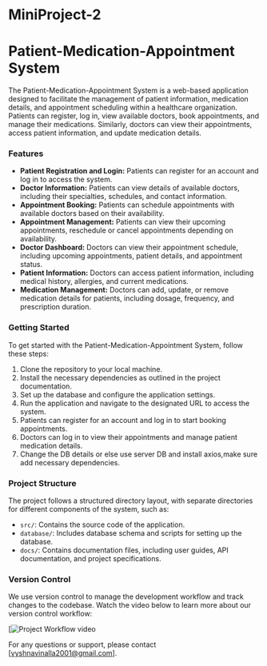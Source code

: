 # MiniProject-2
# Patient-Medication-Appointment System

The Patient-Medication-Appointment System is a web-based application designed to facilitate the management of patient information, medication details, and appointment scheduling within a healthcare organization. Patients can register, log in, view available doctors, book appointments, and manage their medications. Similarly, doctors can view their appointments, access patient information, and update medication details.

### Features
- **Patient Registration and Login:** Patients can register for an account and log in to access the system.
- **Doctor Information:** Patients can view details of available doctors, including their specialties, schedules, and contact information.
- **Appointment Booking:** Patients can schedule appointments with available doctors based on their availability.
- **Appointment Management:** Patients can view their upcoming appointments, reschedule or cancel appointments depending on availability.
- **Doctor Dashboard:** Doctors can view their appointment schedule, including upcoming appointments, patient details, and appointment status.
- **Patient Information:** Doctors can access patient information, including medical history, allergies, and current medications.
- **Medication Management:** Doctors can add, update, or remove medication details for patients, including dosage, frequency, and prescription duration.

### Getting Started
To get started with the Patient-Medication-Appointment System, follow these steps:
1. Clone the repository to your local machine.
2. Install the necessary dependencies as outlined in the project documentation.
3. Set up the database and configure the application settings.
4. Run the application and navigate to the designated URL to access the system.
5. Patients can register for an account and log in to start booking appointments.
6. Doctors can log in to view their appointments and manage patient medication details.
7. Change the DB details or else use server DB and install axios,make sure add necessary dependencies.

### Project Structure
The project follows a structured directory layout, with separate directories for different components of the system, such as:
- `src/`: Contains the source code of the application.
- `database/`: Includes database schema and scripts for setting up the database.
- `docs/`: Contains documentation files, including user guides, API documentation, and project specifications.

### Version Control
We use version control to manage the development workflow and track changes to the codebase. Watch the video below to learn more about our version control workflow:

[![Project Workflow video]()

For any questions or support, please contact [vyshnavinalla2001@gmail.com].


